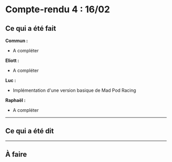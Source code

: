 # Compte-rendu 4 : 16/02

## Ce qui a été fait

**Commun :**
- A compléter

**Eliott :**
- A compléter

**Luc :**
- Implémentation d'une version basique de Mad Pod Racing

**Raphaël :**
- A compléter

---

## Ce qui a été dit


---

## À faire



